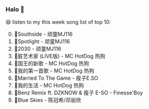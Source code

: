 

### Halo 👋

😄 listen to my this week song list of top 10:

0. 🌈Southside - 顽童MJ116
1. 🌈Spotlight - 顽童MJ116
2. 🌈2030 - 顽童MJ116
3. 🌈脏艺术家 (LIVE版) - MC HotDog 热狗
4. 🌈国王的新歌 - MC HotDog 热狗
5. 🌈我的第一首歌 - MC HotDog 热狗
6. 🌈Married To The Game - 瘦子E.SO
7. 🌈我的生活 - MC HotDog 热狗
8. 🌈Benz Remix ft. DZKNOW & 瘦子 E-SO - Finesse'Boy
9. 🌈Blue Skies - 陈冠希/邓丽欣

